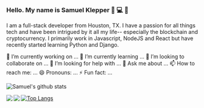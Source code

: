 ### Hello. My name is Samuel Klepper 🤠 💻 🔆

I am a full-stack developer from Houston, TX. I have a passion for all things tech and have been intrigued by it all my life-- especially the blockchain and cryptocurrency. I primarily work in Javascript, NodeJS and React but have recently started learning Python and Django. 

🔭 I’m currently working on ...
🌱 I’m currently learning ...
👯 I’m looking to collaborate on ...
🤔 I’m looking for help with ...
💬 Ask me about ...
📫 How to reach me: ...
😄 Pronouns: ...
⚡ Fun fact: ...

![Samuel's  github stats](https://github-readme-stats.vercel.app/api?username=samklep&show_icons=true&theme=radical)

<a href="https://github.com/samklep/cryptoNews">
  <img align="left" src="https://github-readme-stats.vercel.app/api/pin/?username=samklep&repo=cryptoNews" />
</a>

<a href="https://github.com/samklep/sensor">
  <img align="left" src="https://github-readme-stats.vercel.app/api/pin/?username=samklep&repo=sensor" />
</a>

[![Top Langs](https://github-readme-stats.vercel.app/api/top-langs/?username=samklep)](https://github.com/samklep/github-readme-stats)

<!--
**SamKlep/SamKlep** is a ✨ _special_ ✨ repository because its `README.md` (this file) appears on your GitHub profile.

Here are some ideas to get you started:

- 🔭 I’m currently working on ...
- 🌱 I’m currently learning ...
- 👯 I’m looking to collaborate on ...
- 🤔 I’m looking for help with ...
- 💬 Ask me about ...
- 📫 How to reach me: ...
- 😄 Pronouns: ...
- ⚡ Fun fact: ...
-->
